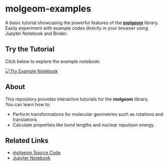 # molgeom-examples

A basic tutorial showcasing the powerful features of the [**molgeom**](https://github.com/sio-salt/molgeom/tree/main) library.  
Easily experiment with example codes directly in your browser using Jupyter Notebook and Binder.


## Try the Tutorial
Click below to explore the example notebook:

[![Try Example Notebook](https://mybinder.org/badge_logo.svg)](https://mybinder.org/v2/gh/sio-salt/molgeom-examples/main?urlpath=lab/tree/notebooks/tutorial1.ipynb&urlpath=lab/tree/notebooks/tutorial2.ipynb)

## About
This repository provides interactive tutorials for the **molgeom** library.  
You can learn how to:
- Perform transformations for molecular geometries such as rotations and translations.
- Calculate properties like bond lengths and nuclear repulsion energy.


## Related Links
- [molgeom Source Code](https://github.com/sio-salt/molgeom/tree/main)
- [Jupyter Notebook](https://mybinder.org/v2/gh/sio-salt/molgeom-examples/main?urlpath=lab/tree/notebooks/tutorial1.ipynb&urlpath=lab/tree/notebooks/tutorial2.ipynb)
